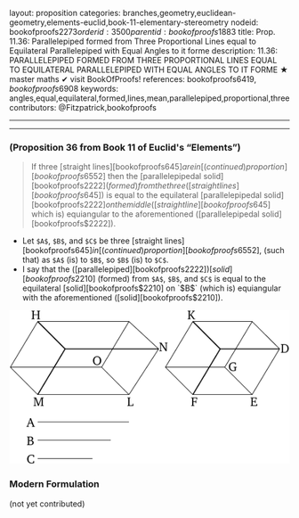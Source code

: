 layout: proposition
categories: branches,geometry,euclidean-geometry,elements-euclid,book-11-elementary-stereometry
nodeid: bookofproofs$2273
orderid: 3500
parentid: bookofproofs$1883
title: Prop. 11.36: Parallelepiped formed from Three Proportional Lines equal to Equilateral Parallelepiped with Equal Angles to it forme
description: 11.36: PARALLELEPIPED FORMED FROM THREE PROPORTIONAL LINES EQUAL TO EQUILATERAL PARALLELEPIPED WITH EQUAL ANGLES TO IT FORME &#9733; master maths &#10004; visit BookOfProofs!
references: bookofproofs$6419,bookofproofs$6908
keywords: angles,equal,equilateral,formed,lines,mean,parallelepiped,proportional,three
contributors: @Fitzpatrick,bookofproofs


---


---

### (Proposition 36 from Book 11 of Euclid's “Elements”)

> If three [straight lines][bookofproofs$645] are in [ (continued) proportion][bookofproofs$6552] then the [parallelepipedal solid][bookofproofs$2222] (formed) from the three ([straight lines][bookofproofs$645]) is equal to the equilateral [parallelepipedal solid][bookofproofs$2222] on the middle ([straight line][bookofproofs$645] which is) equiangular to the aforementioned ([parallelepipedal solid][bookofproofs$2222]).
* Let `$A$`, `$B$`, and `$C$` be three [straight lines][bookofproofs$645] in [ (continued) proportion][bookofproofs$6552], (such that) as `$A$` (is) to `$B$`, so `$B$` (is) to `$C$`.
* I say that the ([parallelepiped][bookofproofs$2222]) [solid][bookofproofs$2210] (formed) from `$A$`, `$B$`, and `$C$` is equal to the equilateral [solid][bookofproofs$2210] on `$B$` (which is) equiangular with the aforementioned ([solid][bookofproofs$2210]).

![fig36e](https://github.com/bookofproofs/bookofproofs.github.io/blob/main/_sources/_assets/images/euclid/Book11/fig36e.png?raw=true)



### Modern Formulation

(not yet contributed)
